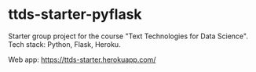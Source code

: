 # ttds-starter-pyflask
Starter group project for the course "Text Technologies for Data Science". Tech stack: Python, Flask, Heroku.

Web app: https://ttds-starter.herokuapp.com/
